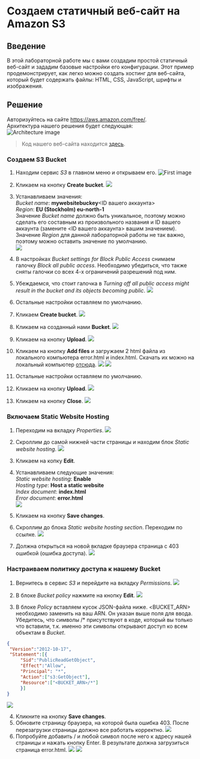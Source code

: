 # Создаем статичный веб-сайт на Amazon S3

## Введение
В этой лабораторной работе мы с вами создадим простой статичный веб-сайт и зададим базовые настройки его конфигурации. Этот пример продемонстрирует,  как легко можно создать хостинг для веб-сайта, который будет содержать файлы: HTML, CSS, JavaScript, шрифты и изображения.

## Решение
Авторизуйтесь на сайте https://aws.amazon.com/free/.  
Архитектура нашего решения будет следующая:  
![Architecture image](./images/S3staticsiteSchema.png)
> Код нашего веб-сайта находится [здесь](./site/).
### Создаем S3 Bucket 
1. Находим сервис _S3_ в главном меню и открываем его.
![First image](./images/1.png)
2. Кликаем на кнопку **Create bucket**.
![](./images/3.png)
3. Устанавливаем значения:  
_Bucket name_: **mywebsitebuckey**<ID вашего аккаунта>  
_Region_: **EU (Stockholm) eu-north-1**  
Значение _Bucket name_ должно быть уникальное, поэтому можно сделать его составным из произвольного названия и ID вашего аккаунта (замените <ID вашего аккаунта> вашим значением).  
Значение _Region_ для данной лабораторной работы не так важно, поэтому можно оставить значение по умолчанию.  
![](./images/5.png)

4. В настройках _Bucket settings for Block Public Access_ снимаем галочку _Block all public access_.
Необходимо убедиться, что также сняты галочки со всех 4-х ограничений разрешений под ним.

5. Убеждаемся, что стоит галочка в _Turning off all public access might result in the bucket and its objects becoming public_.
![](./images/6.png)

6. Остальные настройки оставляем по умолчанию.

7. Кликаем  **Create bucket**.
![](./images/7.png)

8. Кликаем на созданный нами __Bucket__.
![](./images/8.png)

9. Кликаем на кнопку **Upload**.
![](./images/9.png)

10. Кликаем на кнопку **Add files** и загружаем 2 html файла из локального компьютера error.html и index.html.
Скачать их можно на локальный компьютер [отсюда](./pages/).
![](./images/10.png)
![](./images/11.png)

11. Остальные настройки оставляем по умолчанию.
12. Кликаем на кнопку **Upload**.
![](./images/12.png)

13. Кликаем на кнопку **Close**.
![](./images/14.png)


### Включаем Static Website Hosting
1. Переходим на вкладку _Properties_.
![](./images/16.png)

2. Скроллим до самой нижней части страницы и находим блок _Static website hosting_.
![](./images/17.png)

3. Кликаем на копку **Edit**.

4. Устанавливаем следующие значения:  
_Static website hosting_: **Enable**  
_Hosting type_: **Host a static website**  
_Index document_: **index.html**  
_Error document_: **error.html**  
![](./images/18.png)

5. Кликаем на кнопку **Save changes**.
6. Скроллим до блока _Static website hosting section_. Переходим по ссылке.
![](./images/19.png)

7. Должна открыться на новой вкладке браузера страница с 403 ошибкой (ошибка доступа).
![](./images/20.png)

### Настраиваем политику доступа к нашему Bucket
1. Вернитесь в сервис _S3_ и перейдите на вкладку _Permissions_.
![](./images/21.png)

2. В блоке _Bucket policy_ нажмите на кнопку **Edit**.
![](./images/22.png)

3. В блоке _Policy_ вставляем кусок JSON-файла ниже. <BUCKET_ARN> необходимо заменить на ваш ARN. Он указан выше поля для ввода.
Убедитесь, что символы /* присутствуют в коде, который вы только что вставили, т.к. именно эти символы открывают доступ ко всем объектам в _Bucket_.
```json
{
 "Version":"2012-10-17",
 "Statement":[{ 
     "Sid":"PublicReadGetObject", 
     "Effect":"Allow", 
     "Principal": "*", 
     "Action":["s3:GetObject"], 
     "Resource":["<BUCKET_ARN>/*"] 
     }] 
}
```
![](./images/23.png)

4. Кликните на кнопку **Save changes**.
5. Обновите страницу браузера, на которой была ошибка 403. После перезагрузки страницы должно все работать корректно.
![](./images/24.png)
6. Попробуйте добавить / и любой символ после него к адресу нашей страницы и нажать кнопку Enter. В результате должна загрузиться страница error.html.
![](./images/25.png)
![](./images/26.png)

